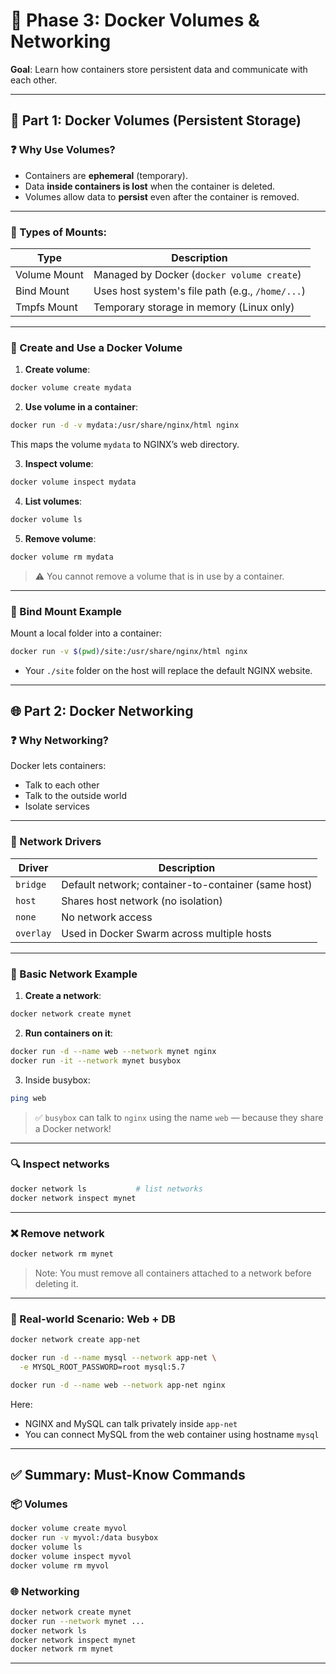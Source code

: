 # 🧱 **Phase 3: Docker Volumes & Networking**
**Goal**: Learn how containers store persistent data and communicate with each other.

---

## 🧮 Part 1: Docker Volumes (Persistent Storage)

### ❓ Why Use Volumes?

* Containers are **ephemeral** (temporary).
* Data **inside containers is lost** when the container is deleted.
* Volumes allow data to **persist** even after the container is removed.

---

### 🔹 Types of Mounts:

| Type         | Description                                      |
| ------------ | ------------------------------------------------ |
| Volume Mount | Managed by Docker (`docker volume create`)       |
| Bind Mount   | Uses host system's file path (e.g., `/home/...`) |
| Tmpfs Mount  | Temporary storage in memory (Linux only)         |

---

### 🔧 Create and Use a Docker Volume

1. **Create volume**:

```bash
docker volume create mydata
```

2. **Use volume in a container**:

```bash
docker run -d -v mydata:/usr/share/nginx/html nginx
```

This maps the volume `mydata` to NGINX’s web directory.

3. **Inspect volume**:

```bash
docker volume inspect mydata
```

4. **List volumes**:

```bash
docker volume ls
```

5. **Remove volume**:

```bash
docker volume rm mydata
```

> ⚠️ You cannot remove a volume that is in use by a container.

---

### 🔁 Bind Mount Example

Mount a local folder into a container:

```bash
docker run -v $(pwd)/site:/usr/share/nginx/html nginx
```

* Your `./site` folder on the host will replace the default NGINX website.

---

## 🌐 Part 2: Docker Networking

### ❓ Why Networking?

Docker lets containers:

* Talk to each other
* Talk to the outside world
* Isolate services

---

### 🔹 Network Drivers

| Driver    | Description                                         |
| --------- | --------------------------------------------------- |
| `bridge`  | Default network; container-to-container (same host) |
| `host`    | Shares host network (no isolation)                  |
| `none`    | No network access                                   |
| `overlay` | Used in Docker Swarm across multiple hosts          |

---

### 🔧 Basic Network Example

1. **Create a network**:

```bash
docker network create mynet
```

2. **Run containers on it**:

```bash
docker run -d --name web --network mynet nginx
docker run -it --network mynet busybox
```

3. Inside busybox:

```bash
ping web
```

> ✅ `busybox` can talk to `nginx` using the name `web` — because they share a Docker network!

---

### 🔍 Inspect networks

```bash
docker network ls           # list networks
docker network inspect mynet
```

---

### ❌ Remove network

```bash
docker network rm mynet
```

> Note: You must remove all containers attached to a network before deleting it.

---

### 🧠 Real-world Scenario: Web + DB

```bash
docker network create app-net

docker run -d --name mysql --network app-net \
  -e MYSQL_ROOT_PASSWORD=root mysql:5.7

docker run -d --name web --network app-net nginx
```

Here:

* NGINX and MySQL can talk privately inside `app-net`
* You can connect MySQL from the web container using hostname `mysql`

---

## ✅ Summary: Must-Know Commands

### 📦 Volumes

```bash
docker volume create myvol
docker run -v myvol:/data busybox
docker volume ls
docker volume inspect myvol
docker volume rm myvol
```

### 🌐 Networking

```bash
docker network create mynet
docker run --network mynet ...
docker network ls
docker network inspect mynet
docker network rm mynet
```

---
